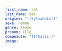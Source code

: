 ```yaml
---
first_name: set
last_name: set
origine: "[[Sylvandis]]"
sexe: Femme
genre: Femme
pronom: Elle
comunaute: "[[Thalis]]"
image:
---
```


